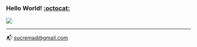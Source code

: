 ### Hello World! [:octocat:](https://sucremad.wordpress.com/)
![](https://data.whicdn.com/images/178210320/original.gif) <br/>
_____
:mailbox_with_mail: sucremad@gmail.com

<!--
**sucremad/sucremad** is a ✨ _special_ ✨ repository because its `README.md` (this file) appears on your GitHub profile.

Here are some ideas to get you started:

- 🔭 I’m currently working on ...
- 🌱 I’m currently learning ...
- 👯 I’m looking to collaborate on ...
- 🤔 I’m looking for help with ...
- 💬 Ask me about ...
- 📫 How to reach me: ...
- 😄 Pronouns: ...
- ⚡ Fun fact: ...
-->
